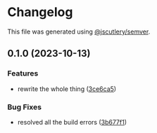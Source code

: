 # Changelog

This file was generated using [@jscutlery/semver](https://github.com/jscutlery/semver).

## 0.1.0 (2023-10-13)


### Features

* rewrite the whole thing ([3ce6ca5](https://github.com/rhinobase/fiber/commit/3ce6ca51fd2530b28d93923f441fade02768d290))


### Bug Fixes

* resolved all the build errors ([3b677f1](https://github.com/rhinobase/fiber/commit/3b677f17222ed265e39ed7b2eba591d922ea3d83))
